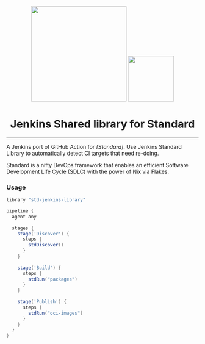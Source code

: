 <!--
SPDX-FileCopyrightText: 2022 The Standard Authors
SPDX-FileCopyrightText: 2022 Kevin Amado <kamadorueda@gmail.com>

SPDX-License-Identifier: Unlicense
-->

<div align="center">
    <img src="https://github.com/divnix/std/raw/main/artwork/logo.png" width="250" />
    <img src="https://cdn6.aptoide.com/imgs/3/4/4/34411789a9d8fd5941153dd26588621c_icon.png" width="120" />
    <h1>Jenkins Shared library for Standard</h1>
</div>

<!--
_By [Kevin Amado](https://github.com/kamadorueda),
with contributions from [David Arnold](https://github.com/blaggacao),
[Timothy DeHerrera](https://github.com/nrdxp)
and many more amazing people (see end of file for a full list)._
-->
---
A Jenkins port of GitHub Action for _[Standard]_. Use Jenkins Standard Library to automatically detect CI targets that need re-doing.

Standard is a nifty DevOps framework that enables an efficient Software Development Life Cycle (SDLC) with the power of Nix via Flakes.

### Usage

```groovy
library "std-jenkins-library"

pipeline {
  agent any
  
  stages {
    stage('Discover') {
      steps {
        stdDiscover()
      }
    }
    
    stage('Build') {
      steps {
        stdRun("packages")
      }
    }
    
    stage('Publish') {
      steps {
        stdRun("oci-images")
      }
    }
  }
}
```
